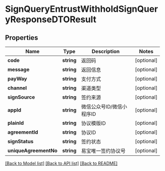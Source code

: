 # SignQueryEntrustWithholdSignQueryResponseDTOResult

## Properties
Name | Type | Description | Notes
------------ | ------------- | ------------- | -------------
**code** | **string** | 返回码 | [optional] 
**message** | **string** | 返回信息 | [optional] 
**payWay** | **string** | 支付方式 | [optional] 
**channel** | **string** | 渠道类型 | [optional] 
**signSource** | **string** | 签约来源 | [optional] 
**appId** | **string** | 微信公众号ID/微信小程序ID | [optional] 
**plainId** | **string** | 协议模版ID | [optional] 
**agreementId** | **string** | 协议ID | [optional] 
**signStatus** | **string** | 签约状态 | [optional] 
**uniqueAgreementNo** | **string** | 易宝唯一签约协议号 | [optional] 

[[Back to Model list]](../README.md#documentation-for-models) [[Back to API list]](../README.md#documentation-for-api-endpoints) [[Back to README]](../README.md)


